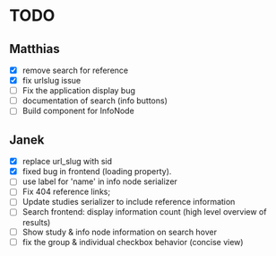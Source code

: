# TODO
## Matthias
- [x] remove search for reference
- [x] fix urlslug issue
- [ ] Fix the application display bug
- [ ] documentation of search (info buttons)
- [ ] Build component for InfoNode

## Janek
- [x] replace url_slug with sid
- [x] fixed bug in frontend (loading property).
- [ ] use label for 'name' in info node serializer
- [ ] Fix 404 reference links;
- [ ] Update studies serializer to include reference information
- [ ] Search frontend: display information count (high level overview of results)
- [ ] Show study & info node information on search hover
- [ ] fix the group & individual checkbox behavior (concise view)
